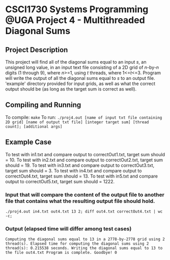 # CSCI1730 Systems Programming @UGA Project 4 - Multithreaded Diagonal Sums

## Project Description
This project will find all of the diagonal sums equal to an input *s*, an unsigned long value, in an input text file consisting of a 2D grid of *n*-by-*n* digits (1 through 9), where *n*>=1, using *t* threads, where 1<=*t*<=3. Program will write the output of all the diagonal sums equal to *s* to an output file. 'example' directory provided for input grids, as well as what the correct output should be (as long as the target sum is correct as well).

## Compiling and Running
To compile: `make`
To run: `./proj4.out [name of input txt file containing 2D grid] [name of output txt file] [integer target sum] [thread count]; [additional args]`

## Example Case
To test with in1.txt and compare output to correctOut1.txt, target sum should = 10.
To test with in2.txt and compare output to correctOut2.txt, target sum should = 19.
To test with in3.txt and compare output to correctOut3.txt, target sum should = 3.
To test with in4.txt and compare output to correctOut4.txt, target sum should = 13.
To test with in5.txt and compare output to correctOut5.txt, target sum should = 1222.

### Input that will compare the content of the output file to another file that contains what the resulting output file should hold.

`./proj4.out in4.txt out4.txt 13 2; diff out4.txt correctOut4.txt | wc -c;`

### Output (elapsed time will differ among test cases)
`Computing the diagonal sums equal to 13 in a 2778-by-2778 grid using 2 thread(s).
Elapsed time for computing the diagonal sums using 2 thread(s): 0.215538 seconds.
Writing the diagonal sums equal to 13 to the file out4.txt
Program is complete. Goodbye!
0 `
